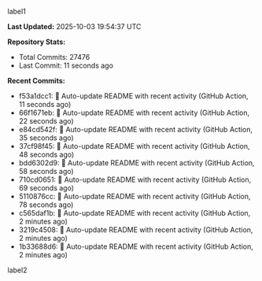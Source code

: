 
label1 
<!-- ACTIVITY_START -->
**Last Updated:** 2025-10-03 19:54:37 UTC

**Repository Stats:**
- Total Commits: 27476
- Last Commit: 11 seconds ago

**Recent Commits:**
- f53a1dcc1: 🤖 Auto-update README with recent activity (GitHub Action, 11 seconds ago)
- 66f1671eb: 🤖 Auto-update README with recent activity (GitHub Action, 22 seconds ago)
- e84cd542f: 🤖 Auto-update README with recent activity (GitHub Action, 35 seconds ago)
- 37cf98f45: 🤖 Auto-update README with recent activity (GitHub Action, 48 seconds ago)
- bdd6302d9: 🤖 Auto-update README with recent activity (GitHub Action, 58 seconds ago)
- 710cd0651: 🤖 Auto-update README with recent activity (GitHub Action, 69 seconds ago)
- 5110876cc: 🤖 Auto-update README with recent activity (GitHub Action, 78 seconds ago)
- c565daf1b: 🤖 Auto-update README with recent activity (GitHub Action, 2 minutes ago)
- 3219c4508: 🤖 Auto-update README with recent activity (GitHub Action, 2 minutes ago)
- 1b33688d6: 🤖 Auto-update README with recent activity (GitHub Action, 2 minutes ago)
<!-- ACTIVITY_END -->

label2
